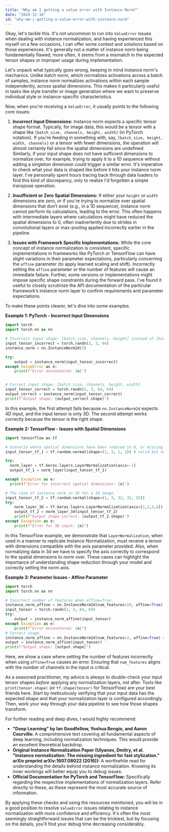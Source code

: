 ```yaml
---
title: "Why am I getting a value error with Instance Norm?"
date: "2024-12-16"
id: "why-am-i-getting-a-value-error-with-instance-norm"
---
```


Okay, let's tackle this. It's not uncommon to run into `ValueError` issues when dealing with instance normalization, and having experienced this myself on a few occasions, I can offer some context and solutions based on those experiences. It's generally not a matter of instance norm being fundamentally flawed; more often, it stems from a mismatch in the expected tensor shapes or improper usage during implementation.

Let's unpack what typically goes wrong, keeping in mind instance norm's mechanics. Unlike batch norm, which normalizes activations across a batch of samples, instance norm normalizes activations *within* each sample independently, across spatial dimensions. This makes it particularly useful in tasks like style transfer or image generation where we want to preserve individual style or instance-specific characteristics.

Now, when you're receiving a `ValueError`, it usually points to the following core issues:

1.  **Incorrect Input Dimensions:** Instance norm expects a specific tensor shape format. Typically, for image data, this would be a tensor with a shape like `[batch_size, channels, height, width]` (in PyTorch notation). If you're feeding in something with, say, `[batch_size, height, width, channels]` or a tensor with fewer dimensions, the operation will almost certainly fail since the spatial dimensions are undefined. Similarly, if your input shape does not have sufficient dimensions to normalize over, for example, trying to apply it to a 1D sequence without adding a singleton dimension could trigger a similar error. It's imperative to check what your data is shaped like before it hits your instance norm layer. I've personally spent hours tracing back through data loaders to find this kind of discrepancy, only to realize I'd forgotten a simple transpose operation.

2.  **Insufficient or Zero Spatial Dimensions:** If either your `height` or `width` dimensions are zero, or if you're trying to normalize over spatial dimensions that don’t exist (e.g., in a 1D sequence), instance norm cannot perform its calculations, leading to the error. This often happens with intermediate layers where calculations might have reduced the spatial dimensions to 0, often inadvertently due to strides in convolutional layers or max-pooling applied incorrectly earlier in the pipeline.

3.  **Issues with Framework Specific Implementations:** While the core concept of instance normalization is consistent, specific implementations in frameworks like PyTorch or TensorFlow can have slight variations in their parameter expectations, particularly concerning the `affine` parameter (to apply learned scaling and shift). Incorrectly setting the `affine` parameter or the number of features will cause an immediate failure. Further, some versions or implementations might impose specific shape constraints during the forward pass. I've found it useful to closely scrutinize the API documentation of the particular framework’s instance norm layer to confirm requirements and parameter expectations.

To make these points clearer, let's dive into some examples.

**Example 1: PyTorch - Incorrect Input Dimensions**

```python
import torch
import torch.nn as nn

# Incorrect input shape: [batch_size, channels, height] instead of [batch_size, channels, height, width]
input_tensor_incorrect = torch.randn(2, 3, 64)
instance_norm = nn.InstanceNorm2d(3)

try:
    output = instance_norm(input_tensor_incorrect)
except ValueError as e:
    print(f"Error encountered: {e}")


# Correct input shape: [batch_size, channels, height, width]
input_tensor_correct = torch.randn(2, 3, 64, 64)
output_correct = instance_norm(input_tensor_correct)
print(f"Output shape: {output_correct.shape}")

```

In this example, the first attempt fails because `nn.InstanceNorm2d` expects 4D input, and the input tensor is only 3D. The second attempt works correctly because the tensor is the right shape.

**Example 2: TensorFlow - Issues with Spatial Dimensions**

```python
import tensorflow as tf

# Scenario where spatial dimensions have been reduced to 0, or missing.
input_tensor_tf_1 = tf.random.normal(shape=(1, 3, 1, 1)) # valid but not something suitable to norm in 2d

try:
  norm_layer = tf.keras.layers.LayerNormalization(axis=-1)
  output_tf_1 = norm_layer(input_tensor_tf_1)

except Exception as e:
  print(f"Error for incorrect spatial dimensions: {e}")

# The case of instance norm in 3D for a 3d image.
input_tensor_tf_2 = tf.random.normal(shape=(1, 3, 32, 32, 32))
try:
    norm_layer_3d = tf.keras.layers.LayerNormalization(axis=[1,2,3,4]) # for instance norm over all the spatial channels and all the dimensions
    output_tf_2 = norm_layer_3d(input_tensor_tf_2)
    print(f"Output shape correct: {output_tf_2.shape}")
except Exception as e:
    print(f"Error for 3D input: {e}")


```

In this TensorFlow example, we demonstrate that `LayerNormalization`, when used in a manner to replicate Instance Normalization, must receive a tensor with dimensions compatible with the axis parameter provided. Also, when normalizing data in 3d we have to specify the axis correctly to correspond to the spatial dimensions to norm over. These cases can highlight the importance of understanding shape reduction through your model and correctly setting the norm axis.

**Example 3: Parameter Issues - Affine Parameter**

```python
import torch
import torch.nn as nn

# Incorrect number of features when affine=True.
instance_norm_affine = nn.InstanceNorm2d(num_features=10, affine=True)
input_tensor = torch.randn(2, 3, 64, 64)
try:
    output = instance_norm_affine(input_tensor)
except Exception as e:
    print(f"Error encountered: {e}")
# Correct usage.
instance_norm_affine = nn.InstanceNorm2d(num_features=3, affine=True) # matching input channels
output = instance_norm_affine(input_tensor)
print(f"Output shape: {output.shape}")

```

Here, we show a case where setting the number of features incorrectly when using `affine=True` causes an error. Ensuring that `num_features` aligns with the number of channels in the input is critical.

As a seasoned practitioner, my advice is always to double-check your input tensor shapes *before* applying any normalization layers, not after. Tools like `print(tensor.shape)` (or `tf.shape(tensor)` for TensorFlow) are your best friends here. Start by meticulously verifying that your input data has the expected shape and that your normalization layer is configured accordingly. Then, work your way through your data pipeline to see how those shapes transform.

For further reading and deep dives, I would highly recommend:

*   **"Deep Learning" by Ian Goodfellow, Yoshua Bengio, and Aaron Courville:** A comprehensive text covering all fundamental aspects of deep learning, including normalization techniques. This would provide an excellent theoretical backdrop.
*   **Original Instance Normalization Paper (Ulyanov, Dmitry, et al. "Instance normalization: The missing ingredient for fast stylization." arXiv preprint arXiv:1607.08022 (2016)):** A worthwhile read for understanding the details behind instance normalization. Knowing its inner workings will better equip you to debug issues.
*   **Official Documentation for PyTorch and TensorFlow:** Specifically regarding the respective implementations of normalization layers. Refer directly to these, as these represent the most accurate source of information.

By applying these checks and using the resources mentioned, you will be in a good position to resolve `ValueError` issues relating to instance normalization with more confidence and efficiency. It's often the most seemingly straightforward issues that can be the trickiest, but by focusing on the details, you'll find your debug time decreasing considerably.
